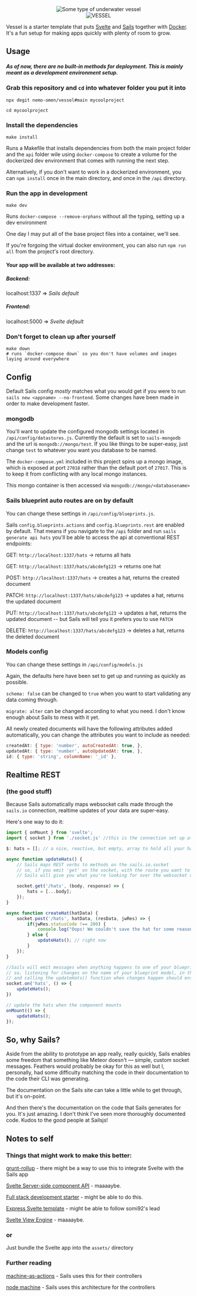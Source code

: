 <div align="center">
    <img src="./public/submarine.svg" alt="Some type of underwater vessel" title="VESSEL" />
</div>
<div align="center">
    <img src="./public/vessel.svg" alt="VESSEL" title="VESSEL" />
</div>

Vessel is a starter template that puts [Svelte](http://www.svelte.dev) and [Sails](http://www.sailsjs.com) together with [Docker](http://www.docker.com). It's a fun setup for making apps quickly with plenty of room to grow.

## Usage

##### As of now, there are no built-in methods for deployment. This is mainly meant as a development environment setup.

### Grab this repository and `cd` into whatever folder you put it into
```shell
npx degit nemo-omen/vessel#main mycoolproject
```

```shell
cd mycoolproject
```

### Install the dependencies
```shell
make install
```
Runs a Makefile that installs dependencies from both the main project folder
and the `api` folder wile using `docker-compose` to create a volume for the
dockerized dev environment that comes with running the next step.

Alternatively, if you don't want to work in a dockerized environment, you can
`npm install` once in the main directory, and once in the `/api` directory.

### Run the app in development
```shell
make dev
```
Runs `docker-compose --remove-orphans` without all the typing, setting up a dev environment

One day I may put all of the base project files into a container, we'll see.

If you're forgoing the virtual docker environment, you can also run `npm run all`
from the project's root directory.

#### Your app will be available at two addresses:

##### Backend:
localhost:1337 => _Sails default_

##### Frontend:
localhost:5000 => _Svelte default_

### Don't forget to clean up after yourself
```shell
make down
# runs `docker-compose down` so you don't have volumes and images laying around everywhere
```
## Config
Default Sails config _mostly_ matches what you would get if you were to run `sails new <appname> --no-frontend`. Some changes have been made in order to make development faster.

### mongodb
You'll want to update the configured mongodb settings located in `/api/config/datastores.js`. Currently the default is set to `sails-mongodb` and the url is `mongodb://mongo/test`. If you like things to be super-easy, just change `test` to whatever you want you database to be named.

The `docker-compose.yml` included in this project spins up a mongo image, which is exposed at port `27018` rather than the default port of `27017`. This is to keep it from conflicting with any local mongo instances.

This mongo container is then accessed via `mongodb://mongo/<databasename>`

### Sails blueprint auto routes are on by default
You can change these settings in `/api/config/blueprints.js`.

Sails `config.blueprints.actions` and `config.blueprints.rest` are enabled by default. That means if you navigate to the `/api` folder and run `sails generate api hats` you'll be able to access the api at conventional REST endpoints:

GET: `http://localhost:1337/hats` -> returns all hats

GET: `http://localhost:1337/hats/abcdefg123` -> returns one hat

POST: `http://localhost:1337/hats` -> creates a hat, returns the created document

PATCH: `http://localhost:1337/hats/abcdefg123` -> updates a hat, returns the updated document

PUT: `http://localhost:1337/hats/abcdefg123` -> updates a hat, returns the updated document -- but Sails will tell you it prefers you to use `PATCH`

DELETE: `http://localhost:1337/hats/abcdefg123` -> deletes a hat, returns the deleted document

### Models config
You can change these settings in `/api/config/models.js`

Again, the defaults here have been set to get up and running as quickly as possible.

`schema: false` can be changed to `true` when you want to start validating any data coming through.

`migrate: alter` can be changed according to what you need. I don't know enough about Sails to mess with it yet.

All newly created documents will have the following attributes added automatically, you can change the attributes you want to include as needed:

```js
createdAt: { type: 'number', autoCreatedAt: true, },
updatedAt: { type: 'number', autoUpdatedAt: true, },
id: { type: 'string', columnName: '_id' },
```

## Realtime REST
### (the good stuff)
Because Sails automatically maps websocket calls made through the `sails.io` connection, realtime updates of your data are super-easy.

Here's one way to do it:
```js
import { onMount } from 'svelte';
import { socket } from './socket.js' //this is the connection set up at the root of the Svelte app

$: hats = []; // a nice, reactive, but empty, array to hold all your hats

async function updateHats() {
    // Sails maps REST verbs to methods on the sails.io.socket
    // so, if you emit 'get' on the socket, with the route you want to get hats from
    // Sails will give you what you're looking for over the websocket connection

    socket.get('/hats', (body, response) => {
        hats = [...body];
    });
}

async function createHat(hatData) {
    socket.post('/hats', hatData, (resData, jwRes) => {
        if(jwRes.statusCode !== 200) {
            console.log("Oops! We couldn't save the hat for some reason." )
        } else {
            updateHats(); // right now
        }
    });
}

//Sails will emit messages when anything happens to one of your blueprint models
// so, listening for changes on the name of your blueprint model, in this case 'hats',
// and calling the updateHats() function when changes happen should ensure data is synced
socket.on('hats', () => {
    updateHats();
})

// update the hats when the component mounts
onMount(() => {
    updateHats();
});
```
## So, why Sails?
Aside from the ability to prototype an app really, really quickly, Sails enables some freedom that something like Meteor doesn't — simple, custom socket messages. Feathers would probably be okay for this as well but I, personally, had some difficulty matching the code in their documentation to the code their CLI was generating.

The documentation on the Sails site can take a little while to get through, but it's on-point.

And then there's the documentation on the code that Sails generates for you. It's just amazing. I don't think I've seen more thoroughly documented code. Kudos to the good people at Sailsjs!

## Notes to self
### Things that might work to make this better:

[grunt-rollup](https://www.npmjs.com/package/grunt-rollup) - there might be a way to use this to integrate Svelte with the Sails app

[Svelte Server-side component API](https://svelte.dev/docs#Server-side_component_API) - maaaaybe.

[Full stack development starter](https://medium.com/swlh/full-stack-development-starter-svelte-and-express-831aefee41c0) - might be able to do this.

[Express Svelte template](https://github.com/somi92/express-svelte-template) - might be able to follow somi92's lead

[Svelte View Engine](https://www.npmjs.com/package/svelte-view-engine) - maaaaybe.

### or

Just bundle the Svelte app into the `assets/` directory

### Further reading

[machine-as-actions](https://github.com/sailshq/machine-as-action) - Sails uses this for their controllers

[node machine](https://node-machine.org/) - Sails uses this architecture for the controllers
